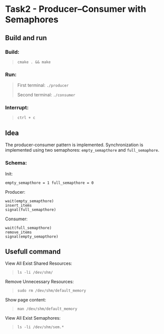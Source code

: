 # Task2 - Producer–Consumer with Semaphores
## Build and run
### Build:
> `cmake . && make`
### Run:
>First terminal: `./producer`
>
>Second terminal: `./consumer`
### Interrupt:
>`ctrl + c`
## Idea
The producer-consumer pattern is implemented. Synchronization is implemented using two semaphores: `empty_semapthore` and `full_semaphore`.
### Schema:
Init: 
```
empty_semapthore = 1 full_semapthore = 0
```

Producer:
```
wait(empty_semapthore)
insert_items
signal(full_semapthore)
```

Consumer:
```
wait(full_semapthore)
remove_items
signal(empty_semapthore)
```
## Usefull command
View All Exist Shared Resources:
>`ls -li /dev/shm/`

Remove Unnecessary Resources:
>`sudo rm /dev/shm/default_memory`

Show page content:
>`man /dev/shm/default_memory`

View All Exist Semaphores:
>`ls -li /dev/shm/sem.*`